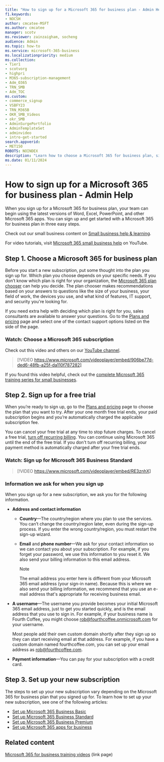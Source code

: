 ```yaml
---
title: "How to sign up for a Microsoft 365 for business plan - Admin Help"
f1.keywords:
- NOCSH
author: cmcatee-MSFT
ms.author: cmcatee
manager: scotv
ms.reviewer: zainzaigham, socheng
audience: Admin
ms.topic: how-to
ms.service: microsoft-365-business
ms.localizationpriority: medium
ms.collection:
- Tier1 
- scotvorg
- highpri
- M365-subscription-management 
- Adm_O365
- TRN_SMB
- Adm_TOC
ms.custom:
- commerce_signup
- VSBFY23
- TRN_M365B
- OKR_SMB_Videos
- okr_SMB
- AdminSurgePortfolio
- AdminTemplateSet
- adminvideo
- intro-get-started
search.appverid:
- MET150
ROBOTS: NOINDEX
description: "Learn how to choose a Microsoft 365 for business plan, sign up, and set up your subscription."
ms.date: 01/11/2024
---
```


# How to sign up for a Microsoft 365 for business plan - Admin Help

When you sign up for a Microsoft 365 for business plan, your team can begin using the latest versions of Word, Excel, PowerPoint, and other Microsoft 365 apps. You can sign up and get started with a Microsoft 365 for business plan in three easy steps.

Check out our small business content on [Small business help & learning](https://go.microsoft.com/fwlink/p/?linkid=2224585).

For video tutorials, visit [Microsoft 365 small business help](https://go.microsoft.com/fwlink/p/?linkid=2197659) on YouTube.

## Step 1. Choose a Microsoft 365 for business plan

Before you start a new subscription, put some thought into the plan you sign up for. Which plan you choose depends on your specific needs. If you don’t know which plan is right for your organization, the [Microsoft 365 plan chooser](https://www.microsoft.com/microsoft-365/business/microsoft-365-plan-chooser?ocid=cmmsz2r87j2&rtc=1) can help you decide. The plan chooser makes recommendations based on your answers to questions like the size of your business, your field of work, the devices you use, and what kind of features, IT support, and security you're looking for.

If you need extra help with deciding which plan is right for you, sales consultants are available to answer your questions. Go to the [Plans and pricing](https://www.microsoft.com/microsoft-365/business/compare-all-microsoft-365-business-products?tab=2&rtc=1) page and select one of the contact support options listed on the side of the page.

### Watch: Choose a Microsoft 365 subscription

Check out this video and others on our [YouTube channel](https://go.microsoft.com/fwlink/p?linkid=2198032).

> [!VIDEO https://www.microsoft.com/videoplayer/embed/906be77d-ded6-48fb-a25f-da110f787282]

If you found this video helpful, check out the [complete Microsoft 365 training series for small businesses](../../business-video/index.yml).

## Step 2. Sign up for a free trial

When you’re ready to sign up, go to the [Plans and pricing](https://www.microsoft.com/microsoft-365/business/compare-all-microsoft-365-business-products?tab=2&rtc=1) page to choose the plan that you want to try. After your one month free trial ends, your paid subscription begins and you’re automatically charged the applicable subscription fee.

You can cancel your free trial at any time to stop future charges. To cancel a free trial, [turn off recurring billing](../../commerce/subscriptions/renew-your-subscription.md). You can continue using Microsoft 365 until the end of the free trial. If you don't turn off recurring billing, your payment method is automatically charged after your free trial ends.

### Watch: Sign up for Microsoft 365 Business Standard

> [!VIDEO https://www.microsoft.com/videoplayer/embed/RE3znhX]

### Information we ask for when you sign up

When you sign up for a new subscription, we ask you for the following information.

- **Address and contact information**

  - **Country**&mdash;The country/region where you plan to use the services. You can’t change the country/region later, even during the sign-up process. If you enter the wrong country/region, you must restart the sign-up wizard.

  - **Email** and **phone number**&mdash;We ask for your contact information so we can contact you about your subscription. For example, if you forget your password, we use this information to you reset it. We also send your billing information to this email address.

    > [!NOTE]
    > The email address you enter here is different from your Microsoft 365 email address (your sign-in name). Because this is where we also send your billing information, we recommend that you use an e-mail address that's appropriate for receiving business email.
  
- **A username**&mdash;The username you provide becomes your initial Microsoft 365 email address, just to get you started quickly, and is the email address that you use to sign in. For example, if your business name is Fourth Coffee, you might choose rob@fourthcoffee.onmicrosoft.com for your username.

    Most people add their own custom domain shortly after they sign up so they can start receiving email at that address. For example, if you have a custom domain named fourthcoffee.com, you can set up your email address as rob@fourthcoffee.com.

- **Payment information**&mdash;You can pay for your subscription with a credit card.

## Step 3. Set up your new subscription

The steps to set up your new subscription vary depending on the Microsoft 365 for business plan that you signed up for. To learn how to set up your new subscription, see one of the following articles:

- [Set up Microsoft 365 Business Basic](../setup/setup-business-basic.md)
- [Set up Microsoft 365 Business Standard](../setup/setup-business-standard.md)
- [Set up Microsoft 365 Business Premium](../../business-premium/m365-business-premium-setup.md)
- [Set up Microsoft 365 apps for business](../setup/setup-apps-for-business.md)

## Related content

[Microsoft 365 for business training videos](../../business-video/index.yml) (link page)
